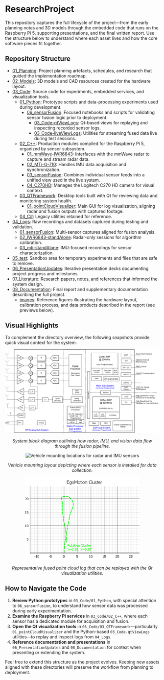 # ResearchProject

This repository captures the full lifecycle of the project—from the early planning notes and 3D models through the embedded code that runs on the Raspberry Pi 5, supporting presentations, and the final written report. Use the structure below to understand where each asset lives and how the core software pieces fit together.

## Repository Structure

- [01_Planning](01_Planning/): Project planning artefacts, schedules, and research that guided the implementation roadmap.
- [02_Models](02_Models/): 3D models and CAD resources created for the hardware layout.
- [03_Code](03_Code/): Source code for experiments, embedded services, and visualization tools.
  - [01_Python](03_Code/01_Python/): Prototype scripts and data-processing experiments used during development.
    - [06_sensorFusion](03_Code/01_Python/06_sensorFusion/): Focused notebooks and scripts for validating sensor fusion logic prior to deployment.
      - [03_Code-qtViewLogs](03_Code/01_Python/06_sensorFusion/03_Code-qtViewLogs/): Qt-based views for replaying and inspecting recorded sensor logs.
      - [03_Code-liveViewLogs](03_Code/01_Python/06_sensorFusion/03_Code-liveViewLogs/): Utilities for streaming fused data live during test sessions.
  - [02_C++](03_Code/02_C++/): Production modules compiled for the Raspberry Pi 5, organized by sensor subsystem.
    - [01_mmWave-IWR6843](03_Code/02_C++/01_mmWave-IWR6843/): Interfaces with the mmWave radar to capture and stream radar data.
    - [02_MTi-G-710](03_Code/02_C++/02_MTi-G-710/): Handles IMU data acquisition and synchronization.
    - [03_sensorFusion](03_Code/02_C++/03_sensorFusion/): Combines individual sensor feeds into a unified view used in the live system.
    - [04_C270HD](03_Code/02_C++/04_C270HD/): Manages the Logitech C270 HD camera for visual context.
  - [03_QTFramework](03_Code/03_QTFramework/): Desktop tools built with Qt for reviewing data and monitoring system health.
    - [01_pointCloudVisualizer](03_Code/03_QTFramework/01_pointCloudVisualizer/): Main GUI for log visualization, aligning radar and fusion outputs with captured footage.
  - [04_C#](03_Code/04_C#/): Legacy utilities retained for reference.
- [04_Logs](04_Logs/): Raw recordings and datasets captured during testing and validation.
  - [01_sensorFusion](04_Logs/01_sensorFusion/): Multi-sensor captures aligned for fusion analysis.
  - [02_IWR6843-standAlone](04_Logs/02_IWR6843-standAlone/): Radar-only sessions for algorithm calibration.
  - [03_mti-standAlone](04_Logs/03_mti-standAlone/): IMU-focused recordings for sensor characterization.
- [05_test](05_test/): Sandbox area for temporary experiments and files that are safe to remove.
- [06_PresentationUpdates](06_PresentationUpdates/): Iterative presentation decks documenting project progress and milestones.
- [07_Literature](07_Literature/): Research papers, notes, and references that informed the system design.
- [08_Documentation](08_Documentation/): Final report and supplementary documentation describing the full project.
  - [images](08_Documentation/images/): Reference figures illustrating the hardware layout, calibration process, and data products described in the report (see previews below).

## Visual Highlights

To complement the directory overview, the following snapshots provide quick visual context for the system:

<div align="center">

![System Block Diagram showing sensor fusion data flow](08_Documentation/images/blockdiagram.png)

*System block diagram outlining how radar, IMU, and vision data flow through the fusion pipeline.*

![Vehicle mounting locations for radar and IMU sensors](08_Documentation/images/vehicleSystem.png)

*Vehicle mounting layout depicting where each sensor is installed for data collection.*

![Example fused point cloud log visualized in the Qt tools](08_Documentation/images/driveAroundCluster_ICP.png)

*Representative fused point cloud log that can be replayed with the Qt visualization utilities.*

</div>

## How to Navigate the Code

1. **Review Python prototypes** in `03_Code/01_Python`, with special attention to `06_sensorFusion`, to understand how sensor data was processed during early experimentation.
2. **Examine the Raspberry Pi services** in `03_Code/02_C++`, where each sensor has a dedicated module for acquisition and fusion.
3. **Open the Qt visualization tools** in `03_Code/03_QTFramework`—particularly `01_pointCloudVisualizer` and the Python-based `03_Code-qtViewLogs` utilities—to replay and inspect logs from `04_Logs`.
4. **Reference documentation and presentations** in `06_PresentationUpdates` and `08_Documentation` for context when presenting or extending the system.

Feel free to extend this structure as the project evolves. Keeping new assets aligned with these directories will preserve the workflow from planning to deployment.
